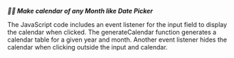 ***💁‍♂️ Make calendar of any Month like Date Picker***


The JavaScript code includes an event listener for the input field to display the calendar when clicked.
The generateCalendar function generates a calendar table for a given year and month.
Another event listener hides the calendar when clicking outside the input and calendar.